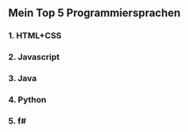 ## Mein Top 5 Programmiersprachen

### 1. HTML+CSS
### 2. Javascript
### 3. Java
### 4. Python
### 5. f#

